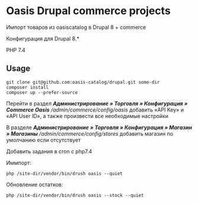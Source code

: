 # Oasis Drupal commerce projects

Импорт товаров из oasiscatalog в Drupal 8 + commerce

Конфигурация для Drupal 8.*

PHP 7.4

## Usage

```
git clone git@github.com:oasis-catalog/drupal.git some-dir
composer install
composer up --prefer-source
```

Перейти в раздел ***Администрирование » Торговля » Конфигурация » Commerce Oasis*** */admin/commerce/config/oasis* добавить «API Key» и «API User ID», а также произвести все необходимые настройки

В разделе ***Администрирование » Торговля » Конфигурация » Магазин » Магазины*** */admin/commerce/config/stores* добавить магазин по умолчанию если отсутствует

Добавить задания в cron с php7.4

Иммпорт:
```
php /site-dir/vendor/bin/drush oasis --quiet
```
Обновление остатков:
```
php /site-dir/vendor/bin/drush oasis --stock --quiet
```
